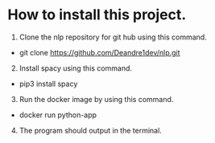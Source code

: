 # How to install this project.
1. Clone the nlp repository for git hub using this command.
  * git clone https://github.com/Deandre1dev/nlp.git

2. Install spacy using this command.
  * pip3 install spacy

3. Run the docker image by using this command.
  * docker run python-app

4. The program should output in the terminal.
